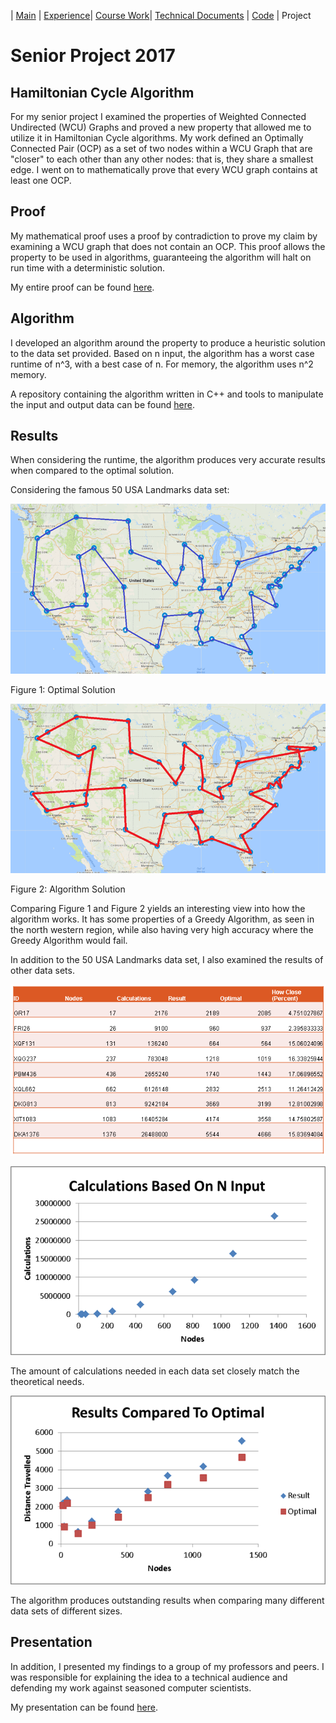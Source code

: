 | [Main](README.md) | [Experience](Experience.md)| [Course Work](Courses.md)| [Technical Documents](Technical.md) | [Code](Code.md) | Project

# Senior Project 2017

## Hamiltonian Cycle Algorithm

For my senior project I examined the properties of Weighted Connected Undirected (WCU) Graphs and proved a new property that allowed me to utilize it in Hamiltonian Cycle algorithms. My work defined an Optimally Connected Pair (OCP) as a set of two nodes within a WCU Graph that are "closer" to each other than any other nodes: that is, they share a smallest edge. I went on to mathematically prove that every WCU graph contains at least one OCP.

## Proof

My mathematical proof uses a proof by contradiction to prove my claim by examining a WCU graph that does not contain an OCP. This proof allows the property to be used in algorithms, guaranteeing the algorithm will halt on run time with a deterministic solution.

My entire proof can be found [here](ocp.pdf).

## Algorithm

I developed an algorithm around the property to produce a heuristic solution to the data set provided. Based on n input, the algorithm has a worst case runtime of n^3, with a best case of n. For memory, the algorithm uses n^2 memory. 

A repository containing the algorithm written in C++ and tools to manipulate the input and output data can be found [here](https://github.com/ajschmidbauer/OCPAlgorith).

## Results

When considering the runtime, the algorithm produces very accurate results when compared to the optimal solution.

Considering the famous 50 USA Landmarks data set:

![solution](solution.png)

Figure 1: Optimal Solution

![solution](ocpsolution.png)

Figure 2: Algorithm Solution

Comparing Figure 1 and Figure 2 yields an interesting view into how the algorithm works. It has some properties of a Greedy Algorithm, as seen in the north western region, while also having very high accuracy where the Greedy Algorithm would fail.

In addition to the 50 USA Landmarks data set, I also examined the results of other data sets.

![datasets](datasets.png)

![datasets](calculations.png)

The amount of calculations needed in each data set closely match the theoretical needs.

![datasets](results.png)

The algorithm produces outstanding results when comparing many different data sets of different sizes.

## Presentation

In addition, I presented my findings to a group of my professors and peers. I was responsible for explaining the idea to a technical audience and defending my work against seasoned computer scientists.

My presentation can be found [here](ocppdf.pdf).
